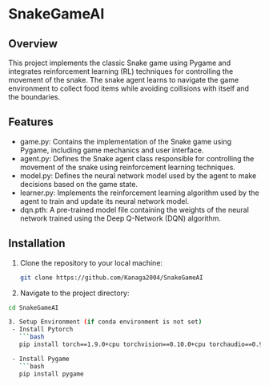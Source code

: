 # SnakeGameAI

## Overview
This project implements the classic Snake game using Pygame and integrates reinforcement learning (RL) techniques for controlling the movement of the snake. The snake agent learns to navigate the game environment to collect food items while avoiding collisions with itself and the boundaries.

## Features
- game.py: Contains the implementation of the Snake game using Pygame, including game mechanics and user interface.
- agent.py: Defines the Snake agent class responsible for controlling the movement of the snake using reinforcement learning techniques.
- model.py: Defines the neural network model used by the agent to make decisions based on the game state.
- learner.py: Implements the reinforcement learning algorithm used by the agent to train and update its neural network model.
- dqn.pth: A pre-trained model file containing the weights of the neural network trained using the Deep Q-Network (DQN) algorithm.

## Installation
1. Clone the repository to your local machine:
   ```bash
   git clone https://github.com/Kanaga2004/SnakeGameAI

2. Navigate to the project directory:
  ```bash
  cd SnakeGameAI

3. Setup Environment (if conda environment is not set)
   - Install Pytorch
     ```bash
     pip install torch==1.9.0+cpu torchvision==0.10.0+cpu torchaudio==0.9.0 -f https://download.pytorch.org/whl/torch_stable.html

   - Install Pygame
     ```bash
     pip install pygame

 
